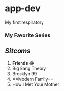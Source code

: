 # app-dev
My first respiratory

### My Favorite Series
*Sitcoms*
---
1. **Friends** :joy:
2. Big Bang Theory
3. Brooklyn 99
4. ==Modern Family==
5. How I Met Your Mother
